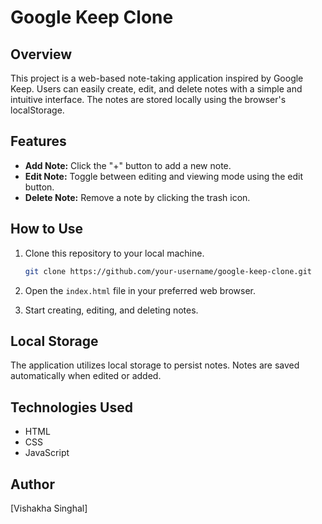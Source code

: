 # Google Keep Clone

## Overview
This project is a web-based note-taking application inspired by Google Keep. Users can easily create, edit, and delete notes with a simple and intuitive interface. The notes are stored locally using the browser's localStorage.

## Features
- **Add Note:** Click the "+" button to add a new note.
- **Edit Note:** Toggle between editing and viewing mode using the edit button.
- **Delete Note:** Remove a note by clicking the trash icon.

## How to Use
1. Clone this repository to your local machine.
    ```bash
    git clone https://github.com/your-username/google-keep-clone.git
    ```

2. Open the `index.html` file in your preferred web browser.

3. Start creating, editing, and deleting notes.

## Local Storage
The application utilizes local storage to persist notes. Notes are saved automatically when edited or added.

## Technologies Used
- HTML
- CSS
- JavaScript

## Author
[Vishakha Singhal]

